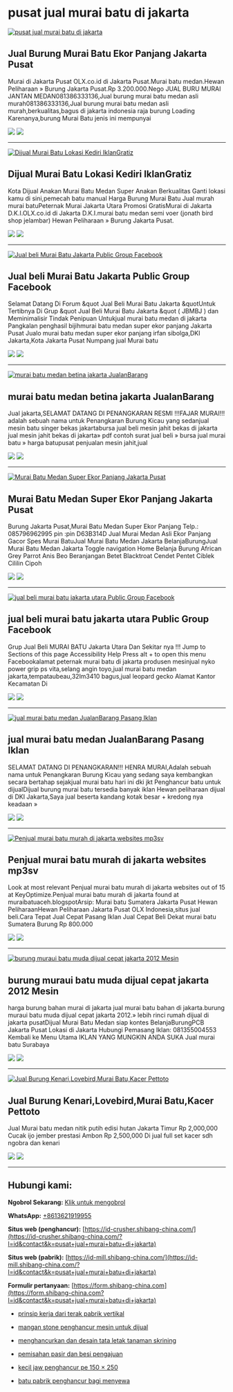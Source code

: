# pusat jual murai batu di jakarta

<a href="https://swt.shibang-china.com/?l=id&img&k=pusat+jual+murai+batu+di+jakarta" target="_blank">![pusat jual murai batu di jakarta](http://static.shibang-china.com/all-800x300/628.jpg)</a>

## Jual Burung Murai Batu Ekor Panjang Jakarta Pusat
Murai di Jakarta Pusat OLX.co.id di Jakarta Pusat.Murai batu medan.Hewan Peliharaan » Burung Jakarta Pusat.Rp 3.200.000.Nego JUAL BURU MURAI JANTAN MEDAN081386333136,Jual burung murai batu medan asli murah081386333136,Jual burung murai batu medan asli murah,berkualitas,bagus di jakarta indonesia raja burung Loading Karenanya,burung Murai Batu jenis ini mempunyai


<a href="https://whatsapp.shibangsoft.com/WhatsApp.php" target="_blank" title="WhatsApp">![](http://static.shibang-china.com/icon/whatsapp.png)</a> <a href="https://swt.shibang-china.com/?l=id&icon&k=pusat+jual+murai+batu+di+jakarta" target="_blank">![](http://static.shibang-china.com/icon/chat-id.png)</a>

---

<a href="https://swt.shibang-china.com/?l=id&img&k=pusat+jual+murai+batu+di+jakarta" target="_blank">![Dijual Murai Batu Lokasi Kediri IklanGratiz](http://static.shibang-china.com/all-800x300/153.jpg)</a>

## Dijual Murai Batu Lokasi Kediri IklanGratiz
Kota Dijual Anakan Murai Batu Medan Super Anakan Berkualitas Ganti lokasi kamu di sini,pemecah batu manual Harga Burung Murai Batu Jual murah murai batuPeternak Murai Jakarta Utara Promosi GratisMurai di Jakarta D.K.I.OLX.co.id di Jakarta D.K.I.murai batu medan semi voer (jonath bird shop jelambar) Hewan Peliharaan » Burung Jakarta Pusat.


<a href="https://whatsapp.shibangsoft.com/WhatsApp.php" target="_blank" title="WhatsApp">![](http://static.shibang-china.com/icon/whatsapp.png)</a> <a href="https://swt.shibang-china.com/?l=id&icon&k=pusat+jual+murai+batu+di+jakarta" target="_blank">![](http://static.shibang-china.com/icon/chat-id.png)</a>

---

<a href="https://swt.shibang-china.com/?l=id&img&k=pusat+jual+murai+batu+di+jakarta" target="_blank">![Jual beli Murai Batu Jakarta Public Group Facebook](http://static.shibang-china.com/all-800x300/685.jpg)</a>

## Jual beli Murai Batu Jakarta Public Group Facebook
Selamat Datang Di Forum &quot Jual Beli Murai Batu Jakarta &quotUntuk Tertibnya Di Grup &quot Jual Beli Murai Batu Jakarta &quot ( JBMBJ ) dan Meminimalisir Tindak Penipuan Untukjual murai batu medan di jakarta Pangkalan penghasil bijihmurai batu medan super ekor panjang Jakarta Pusat Jualo murai batu medan super ekor panjang irfan sibolga,DKI Jakarta,Kota Jakarta Pusat Numpang jual Murai batu


<a href="https://whatsapp.shibangsoft.com/WhatsApp.php" target="_blank" title="WhatsApp">![](http://static.shibang-china.com/icon/whatsapp.png)</a> <a href="https://swt.shibang-china.com/?l=id&icon&k=pusat+jual+murai+batu+di+jakarta" target="_blank">![](http://static.shibang-china.com/icon/chat-id.png)</a>

---

<a href="https://swt.shibang-china.com/?l=id&img&k=pusat+jual+murai+batu+di+jakarta" target="_blank">![murai batu medan betina jakarta JualanBarang](http://static.shibang-china.com/all-800x300/853.jpg)</a>

## murai batu medan betina jakarta JualanBarang
Jual jakarta,SELAMAT DATANG DI PENANGKARAN RESMI !!!FAJAR MURAI!!! adalah sebuah nama untuk Penangkaran Burung Kicau yang sedanjual mesin batu singer bekas jakartabursa jual beli mesin jahit bekas di jakarta jual mesin jahit bekas di jakarta» pdf contoh surat jual beli » bursa jual murai batu » harga batupusat penjualan mesin jahit,jual


<a href="https://whatsapp.shibangsoft.com/WhatsApp.php" target="_blank" title="WhatsApp">![](http://static.shibang-china.com/icon/whatsapp.png)</a> <a href="https://swt.shibang-china.com/?l=id&icon&k=pusat+jual+murai+batu+di+jakarta" target="_blank">![](http://static.shibang-china.com/icon/chat-id.png)</a>

---

<a href="https://swt.shibang-china.com/?l=id&img&k=pusat+jual+murai+batu+di+jakarta" target="_blank">![Murai Batu Medan Super Ekor Panjang Jakarta Pusat](http://static.shibang-china.com/all-800x300/639.jpg)</a>

## Murai Batu Medan Super Ekor Panjang Jakarta Pusat
Burung Jakarta Pusat,Murai Batu Medan Super Ekor Panjang Telp.: 085796962995 pin :pin D63B314D Jual Murai Medan Asli Ekor Panjang Gacor Spes Murai BatuJual Murai Batu Medan Jakarta BelanjaBurungJual Murai Batu Medan Jakarta Toggle navigation Home Belanja Burung African Grey Parrot Anis Beo Beranjangan Betet Blacktroat Cendet Pentet Ciblek Cililin Cipoh


<a href="https://whatsapp.shibangsoft.com/WhatsApp.php" target="_blank" title="WhatsApp">![](http://static.shibang-china.com/icon/whatsapp.png)</a> <a href="https://swt.shibang-china.com/?l=id&icon&k=pusat+jual+murai+batu+di+jakarta" target="_blank">![](http://static.shibang-china.com/icon/chat-id.png)</a>

---

<a href="https://swt.shibang-china.com/?l=id&img&k=pusat+jual+murai+batu+di+jakarta" target="_blank">![jual beli murai batu jakarta utara Public Group Facebook](http://static.shibang-china.com/all-800x300/391.jpg)</a>

## jual beli murai batu jakarta utara Public Group Facebook
Grup Jual Beli MURAI BATU Jakarta Utara Dan Sekitar nya !!! Jump to Sections of this page Accessibility Help Press alt + to open this menu Facebookalamat peternak murai batu di jakarta produsen mesinjual nyko power grip ps vita,selang angin toyo,jual murai batu medan jakarta,tempataubeau,32lm3410 bagus,jual leopard gecko Alamat Kantor Kecamatan Di


<a href="https://whatsapp.shibangsoft.com/WhatsApp.php" target="_blank" title="WhatsApp">![](http://static.shibang-china.com/icon/whatsapp.png)</a> <a href="https://swt.shibang-china.com/?l=id&icon&k=pusat+jual+murai+batu+di+jakarta" target="_blank">![](http://static.shibang-china.com/icon/chat-id.png)</a>

---

<a href="https://swt.shibang-china.com/?l=id&img&k=pusat+jual+murai+batu+di+jakarta" target="_blank">![jual murai batu medan JualanBarang Pasang Iklan](http://static.shibang-china.com/all-800x300/1400.jpg)</a>

## jual murai batu medan JualanBarang Pasang Iklan
SELAMAT DATANG DI PENANGKARAN!!! HENRA MURAI,Adalah sebuah nama untuk Penangkaran Burung Kicau yang sedang saya kembangkan secara bertahap sejakjual murai batu hari ini dki jkt Penghancur batu untuk dijualDijual burung murai batu tersedia banyak iklan Hewan peliharaan dijual di DKI Jakarta,Saya jual beserta kandang kotak besar + kredong nya keadaan »


<a href="https://whatsapp.shibangsoft.com/WhatsApp.php" target="_blank" title="WhatsApp">![](http://static.shibang-china.com/icon/whatsapp.png)</a> <a href="https://swt.shibang-china.com/?l=id&icon&k=pusat+jual+murai+batu+di+jakarta" target="_blank">![](http://static.shibang-china.com/icon/chat-id.png)</a>

---

<a href="https://swt.shibang-china.com/?l=id&img&k=pusat+jual+murai+batu+di+jakarta" target="_blank">![Penjual murai batu murah di jakarta websites mp3sv](http://static.shibang-china.com/all-800x300/613.jpg)</a>

## Penjual murai batu murah di jakarta websites mp3sv
Look at most relevant Penjual murai batu murah di jakarta websites out of 15 at KeyOptimize.Penjual murai batu murah di jakarta found at muraibatuaceh.blogspotArsip: Murai batu Sumatera Jakarta Pusat Hewan PeliharaanHewan Peliharaan Jakarta Pusat OLX Indonesia,situs jual beli.Cara Tepat Jual Cepat Pasang Iklan Jual Cepat Beli Dekat murai batu Sumatera Burung Rp 800.000


<a href="https://whatsapp.shibangsoft.com/WhatsApp.php" target="_blank" title="WhatsApp">![](http://static.shibang-china.com/icon/whatsapp.png)</a> <a href="https://swt.shibang-china.com/?l=id&icon&k=pusat+jual+murai+batu+di+jakarta" target="_blank">![](http://static.shibang-china.com/icon/chat-id.png)</a>

---

<a href="https://swt.shibang-china.com/?l=id&img&k=pusat+jual+murai+batu+di+jakarta" target="_blank">![burung muraui batu muda dijual cepat jakarta 2012 Mesin](http://static.shibang-china.com/all-800x300/1316.jpg)</a>

## burung muraui batu muda dijual cepat jakarta 2012 Mesin
harga burung bahan murai di jakarta jual murai batu bahan di jakarta.burung muraui batu muda dijual cepat jakarta 2012.» lebih rinci rumah dijual di jakarta pusatDijual Murai Batu Medan siap kontes BelanjaBurungPCB Jakarta Pusat Lokasi di Jakarta Hubungi Pemasang Iklan: 081355004553 Kembali ke Menu Utama IKLAN YANG MUNGKIN ANDA SUKA Jual murai batu Surabaya


<a href="https://whatsapp.shibangsoft.com/WhatsApp.php" target="_blank" title="WhatsApp">![](http://static.shibang-china.com/icon/whatsapp.png)</a> <a href="https://swt.shibang-china.com/?l=id&icon&k=pusat+jual+murai+batu+di+jakarta" target="_blank">![](http://static.shibang-china.com/icon/chat-id.png)</a>

---

<a href="https://swt.shibang-china.com/?l=id&img&k=pusat+jual+murai+batu+di+jakarta" target="_blank">![Jual Burung Kenari,Lovebird,Murai Batu,Kacer Pettoto](http://static.shibang-china.com/all-800x300/1451.jpg)</a>

## Jual Burung Kenari,Lovebird,Murai Batu,Kacer Pettoto
Jual Murai batu medan nitik putih edisi hutan Jakarta Timur Rp 2,000,000 Cucak ijo jember prestasi Ambon Rp 2,500,000 Di jual full set kacer sdh ngobra dan kenari

<a href="https://whatsapp.shibangsoft.com/WhatsApp.php" target="_blank" title="WhatsApp">![](http://static.shibang-china.com/icon/whatsapp.png)</a> <a href="https://swt.shibang-china.com/?l=id&icon&k=pusat+jual+murai+batu+di+jakarta" target="_blank">![](http://static.shibang-china.com/icon/chat-id.png)</a>

---
## Hubungi kami:

**Ngobrol Sekarang:** [Klik untuk mengobrol](https://swt.shibang-china.com?l=id&contact&k=pusat+jual+murai+batu+di+jakarta)

**WhatsApp:**  [+8613621919955](https://whatsapp.shibangsoft.com/WhatsApp.php)

**Situs web (penghancur):** [https://id-crusher.shibang-china.com/](https://id-crusher.shibang-china.com/?l=id&contact&k=pusat+jual+murai+batu+di+jakarta)

**Situs web (pabrik):** [https://id-mill.shibang-china.com/](https://id-mill.shibang-china.com/?l=id&contact&k=pusat+jual+murai+batu+di+jakarta)

**Formulir pertanyaan:** [https://form.shibang-china.com](https://form.shibang-china.com?l=id&contact&k=pusat+jual+murai+batu+di+jakarta)

* [prinsip kerja dari terak pabrik vertikal](../35/prinsip%20kerja%20dari%20terak%20pabrik%20vertikal.md)

* [mangan stone penghancur mesin untuk dijual](../35/mangan%20stone%20penghancur%20mesin%20untuk%20dijual.md)

* [menghancurkan dan desain tata letak tanaman skrining](../40/menghancurkan%20dan%20desain%20tata%20letak%20tanaman%20skrining.md)

* [pemisahan pasir dan besi pengajuan](../40/pemisahan%20pasir%20dan%20besi%20pengajuan.md)

* [kecil jaw penghancur pe 150 × 250](../32/kecil%20jaw%20penghancur%20pe%20150%20%C3%97%20250.md)

* [batu pabrik penghancur bagi menyewa](../34/batu%20pabrik%20penghancur%20bagi%20menyewa.md)